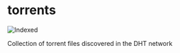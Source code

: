 torrents 
========
![Indexed](https://img.shields.io/badge/indexed-168610-blue)

Collection of torrent files discovered in the DHT network

